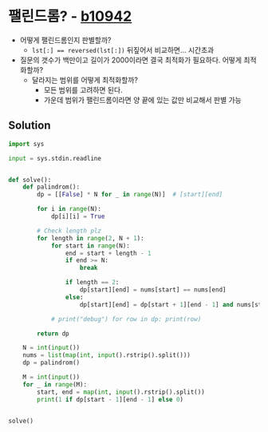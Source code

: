 # 팰린드롬? - [b10942](https://www.acmicpc.net/problem/10942)

- 어떻게 팰린드롬인지 판별할까?
    - `lst[:] == reversed(lst[:])` 뒤짚어서 비교하면... 시간초과
- 질문의 갯수가 백만이고 길이가 2000이라면 결국 최적화가 필요하다. 어떻게 최적화할까? 
    - 달라지는 범위를 어떻게 최적화할까? 
        - 모든 범위를 고려하면 된다. 
        - 가운데 범위가 팰린드롬이라면 양 끝에 있는 값만 비교해서 판별 가능 

## Solution

```python
import sys

input = sys.stdin.readline


def solve():
    def palindrom():
        dp = [[False] * N for _ in range(N)]  # [start][end]

        for i in range(N):
            dp[i][i] = True

        # Check length plz
        for length in range(2, N + 1):
            for start in range(N):
                end = start + length - 1
                if end >= N:
                    break

                if length == 2:
                    dp[start][end] = nums[start] == nums[end]
                else:
                    dp[start][end] = dp[start + 1][end - 1] and nums[start] == nums[end]

            # print("debug") for row in dp: print(row)

        return dp

    N = int(input())
    nums = list(map(int, input().rstrip().split()))
    dp = palindrom()

    M = int(input())
    for _ in range(M):
        start, end = map(int, input().rstrip().split())
        print(1 if dp[start - 1][end - 1] else 0)


solve()

```
